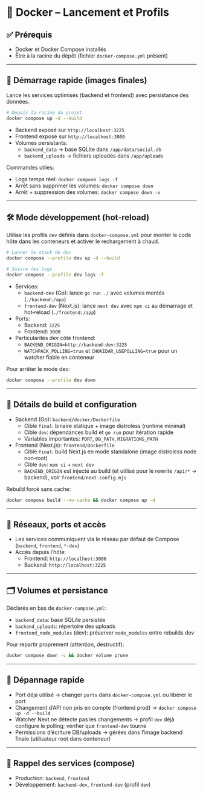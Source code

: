 # 🐳 Docker – Lancement et Profils

## ✅ Prérequis

- Docker et Docker Compose installés
- Être à la racine du dépôt (fichier `docker-compose.yml` présent)

---

## 🚀 Démarrage rapide (images finales)

Lance les services optimisés (backend et frontend) avec persistance des données.

```bash
# Depuis la racine du projet
docker compose up -d --build
```

- Backend exposé sur `http://localhost:3225`
- Frontend exposé sur `http://localhost:3000`
- Volumes persistants:
  - `backend_data` → base SQLite dans `/app/data/social.db`
  - `backend_uploads` → fichiers uploadés dans `/app/uploads`

Commandes utiles:

- Logs temps réel: `docker compose logs -f`
- Arrêt sans supprimer les volumes: `docker compose down`
- Arrêt + suppression des volumes: `docker compose down -v`

---

## 🛠️ Mode développement (hot‑reload)

Utilise les profils `dev` définis dans `docker-compose.yml` pour monter le code hôte dans les conteneurs et activer le rechargement à chaud.

```bash
# Lancer le stack de dev
docker compose --profile dev up -d --build

# Suivre les logs
docker compose --profile dev logs -f
```

- Services:
  - `backend-dev` (Go): lance `go run ./` avec volumes montés (`./backend:/app`)
  - `frontend-dev` (Next.js): lance `next dev` avec `npm ci` au démarrage et hot‑reload (`./frontend:/app`)
- Ports:
  - Backend: `3225`
  - Frontend: `3000`
- Particularités dev côté frontend:
  - `BACKEND_ORIGIN=http://backend-dev:3225`
  - `WATCHPACK_POLLING=true` et `CHOKIDAR_USEPOLLING=true` pour un watcher fiable en conteneur

Pour arrêter le mode dev:

```bash
docker compose --profile dev down
```

---

## 🔧 Détails de build et configuration

- Backend (Go): `backend/docker/Dockerfile`
  - Cible `final`: binaire statique + image distroless (runtime minimal)
  - Cible `dev`: dépendances build et `go run` pour itération rapide
  - Variables importantes: `PORT`, `DB_PATH`, `MIGRATIONS_PATH`
- Frontend (Next.js): `frontend/Dockerfile`
  - Cible `final`: build Next.js en mode standalone (image distroless node non‑root)
  - Cible `dev`: `npm ci` + `next dev`
  - `BACKEND_ORIGIN` est injecté au build (et utilisé pour le rewrite `/api/*` → backend), voir `frontend/next.config.mjs`

Rebuild forcé sans cache:

```bash
docker compose build --no-cache && docker compose up -d
```

---

## 🔌 Réseaux, ports et accès

- Les services communiquent via le réseau par défaut de Compose (`backend`, `frontend`, `*-dev`)
- Accès depuis l’hôte:
  - Frontend: `http://localhost:3000`
  - Backend: `http://localhost:3225`

---

## 🗂️ Volumes et persistance

Déclarés en bas de `docker-compose.yml`:

- `backend_data`: base SQLite persistée
- `backend_uploads`: répertoire des uploads
- `frontend_node_modules` (dev): préserver `node_modules` entre rebuilds dev

Pour repartir proprement (attention, destructif):

```bash
docker compose down -v && docker volume prune
```

---

## 🧪 Dépannage rapide

- Port déjà utilisé → changer `ports` dans `docker-compose.yml` ou libérer le port
- Changement d’API non pris en compte (frontend prod) → `docker compose up -d --build`
- Watcher Next ne détecte pas les changements → profil `dev` déjà configure le polling; vérifier que `frontend-dev` tourne
- Permissions d’écriture DB/uploads → gérées dans l’image backend finale (utilisateur root dans conteneur)

---

## 📌 Rappel des services (compose)

- Production: `backend`, `frontend`
- Développement: `backend-dev`, `frontend-dev` (profil `dev`)
